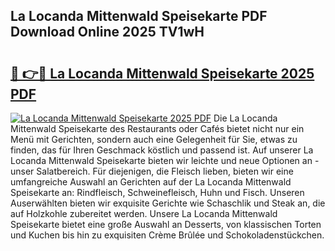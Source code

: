 ## La Locanda Mittenwald Speisekarte PDF Download Online 2025 TV1wH

# <h2><a href="http://gc6ortd.nevu.top/?p=La+Locanda+Mittenwald+Speisekarte">🔗 👉🔴 La Locanda Mittenwald Speisekarte 2025 PDF</a></h2>

[![La Locanda Mittenwald Speisekarte 2025 PDF](https://i.imgur.com/dBaPXMq.png)](http://gc6ortd.nevu.top/?p=La+Locanda+Mittenwald+Speisekarte)
Die La Locanda Mittenwald Speisekarte des Restaurants oder Cafés bietet nicht nur ein Menü mit Gerichten, sondern auch eine Gelegenheit für Sie, etwas zu finden, das für Ihren Geschmack köstlich und passend ist. Auf unserer La Locanda Mittenwald Speisekarte bieten wir leichte und neue Optionen an - unser Salatbereich. Für diejenigen, die Fleisch lieben, bieten wir eine umfangreiche Auswahl an Gerichten auf der La Locanda Mittenwald Speisekarte an: Rindfleisch, Schweinefleisch, Huhn und Fisch. Unseren Auserwählten bieten wir exquisite Gerichte wie Schaschlik und Steak an, die auf Holzkohle zubereitet werden. Unsere La Locanda Mittenwald Speisekarte bietet eine große Auswahl an Desserts, von klassischen Torten und Kuchen bis hin zu exquisiten Crème Brûlée und Schokoladenstückchen.
